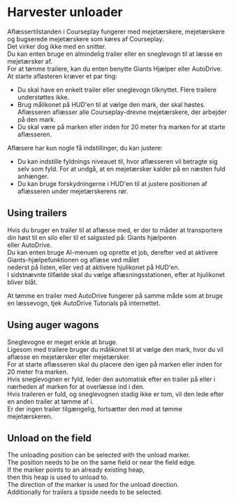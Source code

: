 # Harvester unloader
  
Aflæssertilstanden i Courseplay fungerer med mejetærskere, mejetærskere og bugserede mejetærskere som køres af Courseplay.  
Det virker dog ikke med en snitter.  
Du kan enten bruge en almindelig trailer eller en sneglevogn til at læsse en mejetærsker af.  
For at tømme trailere, kan du enten benytte Giants Hjælper eller AutoDrive.  
At starte aflasteren kræver et par ting:  
- Du skal have en enkelt trailer eller sneglevogn tilknyttet. Flere trailere understøttes ikke.  
- Brug målikonet på HUD'en til at vælge den mark, der skal høstes. Aflæsseren aflæsser alle Courseplay-drevne mejetærskere, der arbejder på den mark.  
- Du skal være på marken eller inden for 20 meter fra marken for at starte aflæsseren.  
  
Aflæsere har kun nogle få indstillinger, du kan justere:  
- Du kan indstille fyldnings niveauet til, hvor aflæsseren vil betragte sig selv som fyld. For at undgå, at en mejetærsker kalder på en næsten fuld anhænger.  
- Du kan bruge forskydningerne i HUD'en til at justere positionen af aflæsseren under mejetærskerens rør.  
  
  

## Using trailers
  
Hvis du bruger en trailer til at aflæsse med, er der to måder at transportere din høst til en silo eller til et salgssted på: Giants hjælperen  
eller AutoDrive.  
Du kan enten bruge AI-menuen og oprette et job, derefter ved at aktivere Giants-hjælpefunktionen og aflæse ved målet  
nederst på listen, eller ved at aktivere hjulikonet på HUD'en.  
I sidstnævnte tilfælde skal du vælge aflæsningsstationen, efter at hjulikonet bliver blåt.   
  
At tømme en trailer med AutoDrive fungerer på samme måde som at bruge en læssevogn, tjek AutoDrive Tutorials på internettet.  

## Using auger wagons
  
Sneglevogne er meget enkle at bruge.  
Ligesom med trailere bruger du målikonet til at vælge den mark, hvor du vil aflæsse en mejetærsker eller mejetærsker.  
For at starte aflæsseren skal du placere den igen på marken eller inden for 20 meter fra marken.  
Hvis sneglevognen er fyld, leder den automatisk efter en trailer på eller i nærheden af marken for at overlæsse ind i den.  
Hvis traileren er fuld, og sneglevognen stadig ikke er tom, vil den lede efter en anden trailer at tømme af i.  
Er der ingen trailer tilgængelig, fortsætter den med at tømme mejetærskeren.  

## Unload on the field
  
The unloading position can be selected with the unload marker.  
The position needs to be on the same field or near the field edge.  
If the marker points to an already existing heap,   
then this heap is used to unload to.  
The direction of the marker is used for the unload direction.  
Additionally for trailers a tipside needs to be selected.  
